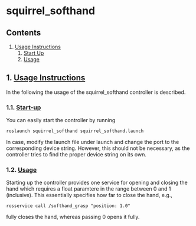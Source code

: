 # squirrel_softhand

## Contents

1. <a href="#Usage-instructions">Usage Instructions</a>
	1. <a href="#startup">Start Up</a>
	2. <a href="#usage">Usage</a>


## 1. <a href="Usage-instructions">Usage Instructions</a>

In the following the usage of the squirrel_softhand controller is described.

### 1.1. <a href="startup">Start-up</a>

You can easily start the controller by running 

	roslaunch squirrel_softhand squirrel_softhand.launch

In case, modify the launch file under launch and change the port to the corresponding device string. However, this should not be necessary, as the 
controller tries to find the proper device string on its own.

### 1.2. <a href="usage">Usage</a>

Starting up the controller provides one service for opening and closing the hand which requires a float paramtere in the range between 0 and 1 (inclusive). This essentially specifies how far to close the hand, e.g.,

	rosservice call /softhand_grasp "position: 1.0"	

fully closes the hand, whereas passing 0 opens it fully.